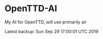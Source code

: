 # OpenTTD-AI
My AI for OpenTTD, will use primarily air

Latest backup: Sun Sep 29 17:00:01 UTC 2019
